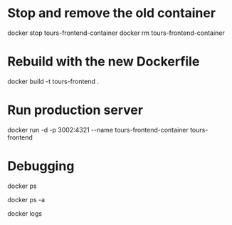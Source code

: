 # Stop and remove the old container
docker stop tours-frontend-container
docker rm tours-frontend-container

# Rebuild with the new Dockerfile
docker build -t tours-frontend .

# Run production server
docker run -d -p 3002:4321 --name tours-frontend-container tours-frontend

# Debugging
docker ps 

docker ps -a

docker logs <id>
